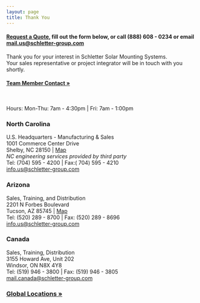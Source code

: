 ```yaml
---
layout: page
title: Thank You
---
```





<div class="col-md-8 col-sm-8" >

<h4 ><a class="quote-icon" href="quote.html">Request a Quote</a>, fill out the form below, or call
   <span class="callout">(888) 608 - 0234</span> or email <a href="mailto:mail.us@schletter-group.com">mail.us@schletter-group.com</a> </h4>
<!--<iframe height="810" allowTransparency="true" frameborder="0" scrolling="no" style="width:100%;"  src="http://schletter.wufoo.com/embed/z7x4a3/?wmode=transparent">
  <a href="http://schletter.wufoo.com/forms/z7x4a3/" title="" rel="nofollow"></a></iframe>-->
<div class="col60 left">
<p>Thank you for your interest in Schletter Solar Mounting Systems.<br>  Your sales representative or project integrator will be in touch with you shortly.</p>
</div>
</div>


<div class="col-md-4 col-sm-4 ">
  <h4><a href="team.html">Team Member Contact »</a></h4>
  <br>
<p>Hours: Mon-Thu: 7am - 4:30pm  | Fri: 7am - 1:00pm </p>
<h3>North Carolina</h3>
<p>

U.S. Headquarters - Manufacturing &amp; Sales<br>
1001 Commerce Center Drive<br>
Shelby, NC 28150 | <a href="http://goo.gl/maps/Hg1qW">Map</a> <br>
<i>NC engineering services provided by third party</i> <br>
Tel: (704) 595 - 4200 | Fax:( 704) 595 - 4210 <br>
<a href="mailto:info.us@schletter-group.com">info.us@schletter-group.com</a>
</p>
<h3>Arizona</h3>
<p>
Sales, Training, and Distribution<br>
2201 N Forbes Boulevard<br>
Tucson, AZ 85745 | <a href="https://goo.gl/maps/Pw78z">Map</a><br>
Tel: (520) 289 - 8700 | Fax: (520) 289 - 8696 <br>
<a href="mailto:info.us@schletter-group.com">info.us@schletter-group.com</a>
</p>
<h3>Canada</h3>
<p>
Sales, Training, Distribution<br>
3155 Howard Ave, Unit 202<br>
Windsor, ON N8X 4Y8<br>
Tel: (519) 946 - 3800 | Fax: (519) 946 - 3805<br>
<a href="mailto:mail.canada@schletter-group.com">mail.canada@schletter-group.com</a>
</p>
<h3><a target="_blank" href="http://contact.schletter.eu/">Global Locations »</a></h3>
</div>
